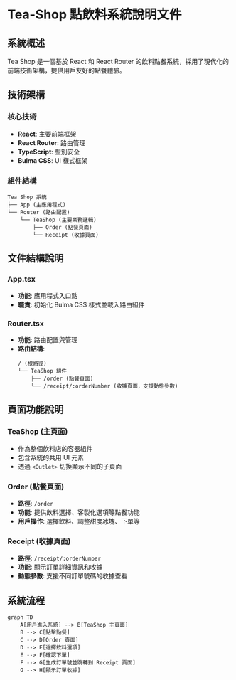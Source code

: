 # Tea-Shop 點飲料系統說明文件

## 系統概述

Tea Shop 是一個基於 React 和 React Router 的飲料點餐系統，採用了現代化的前端技術架構，提供用戶友好的點餐體驗。

## 技術架構

### 核心技術

- **React**: 主要前端框架
- **React Router**: 路由管理
- **TypeScript**: 型別安全
- **Bulma CSS**: UI 樣式框架

### 組件結構

```
Tea Shop 系統
├── App (主應用程式)
└── Router (路由配置)
    └── TeaShop (主要業務邏輯)
        ├── Order (點餐頁面)
        └── Receipt (收據頁面)
```

## 文件結構說明

### App.tsx

- **功能**: 應用程式入口點
- **職責**: 初始化 Bulma CSS 樣式並載入路由組件

### Router.tsx

- **功能**: 路由配置與管理
- **路由結構**:
  ```
  / (根路徑)
  └── TeaShop 組件
      ├── /order (點餐頁面)
      └── /receipt/:orderNumber (收據頁面，支援動態參數)
  ```

## 頁面功能說明

### TeaShop (主頁面)

- 作為整個飲料店的容器組件
- 包含系統的共用 UI 元素
- 透過 `<Outlet>` 切換顯示不同的子頁面

### Order (點餐頁面)

- **路徑**: `/order`
- **功能**: 提供飲料選擇、客製化選項等點餐功能
- **用戶操作**: 選擇飲料、調整甜度冰塊、下單等

### Receipt (收據頁面)

- **路徑**: `/receipt/:orderNumber`
- **功能**: 顯示訂單詳細資訊和收據
- **動態參數**: 支援不同訂單號碼的收據查看

## 系統流程

```mermaid
graph TD
    A[用戶進入系統] --> B[TeaShop 主頁面]
    B --> C[點擊點餐]
    C --> D[Order 頁面]
    D --> E[選擇飲料選項]
    E --> F[確認下單]
    F --> G[生成訂單號並跳轉到 Receipt 頁面]
    G --> H[顯示訂單收據]
```
